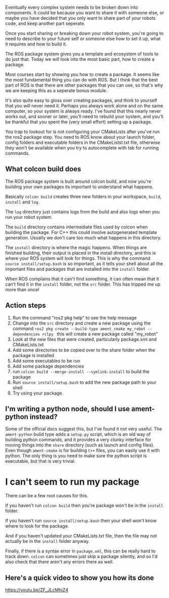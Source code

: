 Eventually every complex system needs to be broken down into components. It could be because you want to share it with someone else, or maybe you have decided that you only want to share part of your robots code, and keep another part seperate. 

Once you start sharing or breaking down your robot system, you're going to need to describe to your future self or someone else how to set it up, what it requires and how to build it.

The ROS package system gives you a template and ecosystem of tools to do just that. Today we will look into the most basic part, how to create a package. 

Most courses start by showing you how to create a package. It seems like the most fundamental thing you can do with ROS. But I think that the best part of ROS is that there are other packages that you can use, so that's why we are keeping this as a seperate bonus module. 

It's also quite easy to gloss over creating packages, and think to yourself that you will never need it. Perhaps you always work alone and on the same computer, so your system is always ready. I've found that this nearly never works out, and sooner or later, you'll need to rebuild your system, and you'll be thankful that you spent the (very small effort) setting up a package. 

You trap to lookout for is not configuring your CMakeLists after you've run the ros2 package step. You need to ROS know about your launch folder, config folders and executable folders in the CMakeListst.txt file, otherwise they won't be available when you try to autocomplete with tab for running commands.

## What colcon build does

The ROS package system is built around colcon build, and now you're building your own packages its important to understand what happens. 

Basically `colcon build` creates three new folders in your workspace, `build`, `install` and `log`. 

The `log` directory just contains logs from the build and also logs when you run your robot system. 

The `build` directory contains intermediate files used by colcon when building the package. For C++ this could involve autogenerated template generation. Usually we don't care too much what happens in this directory. 

The `install` directory is where the magic happens. When things are finished building, their output is placed in the install directory, and this is where your ROS system will look for things. This is why the command `source install/setup.bash` is so important, as it tells your shell about all the important files and packages that are installed into the `install` folder.

When ROS complains that it can't find something, it can often mean that it can't find it in the `install` folder, not the `src` folder. This has tripped me up more than once! 

## Action steps 

1. Run the command "ros2 pkg help" to see the help message 
2. Change into the `src` directory and create a new package using the command `ros2 pkg create --build-type ament_cmake my_robot --dependencies rclpy ` this will create a new package called "my_robot"
3. Look at the new files that were created, particularly package.xml and CMakeLists.txt
4. Add some directories to be copied over to the share folder when the package is installed
5. Add some executables to be run
6. Add some package dependencies
7. run `colcon build --merge-install --symlink-install` to build the package
8. Run `source install/setup.bash` to add the new package path to your shell 
9. Try using your package. 

##  I'm writing a python node, should I use ament-python instead? 

Some of the official docs suggest this, but I've found it not very useful. The `ament-python` bulid type adds a `setup.py` script, which is an old way of building python commands, and it provides a very clunky interface for moving things into the `share` directory (such as launch and config files). Even though `ament-cmake` is for building `C++` files, you can easily use it with python. The only thing is you need to make sure the python script is executable, but that is very trivial. 

# I can't seem to run my package 

There can be a few root causes for this. 

If you haven't run `colcon build` then you're package won't be in the `install` folder. 

If you haven't run `source install/setup.bash` then your shell won't know where to look for the package. 

And if you haven't updated your CMakeLists.txt file, then the file may not actually be in the `install` folder anyway. 

Finally, if there is a syntax error in `package.xml`, this can be really hard to track down. `colcon` can sometimes just skip a package silently, and so I'd also check that there aren't any errors there as well. 


## Here's a quick video to show you how its done


https://youtu.be/ZF_JLcMhiZ4
